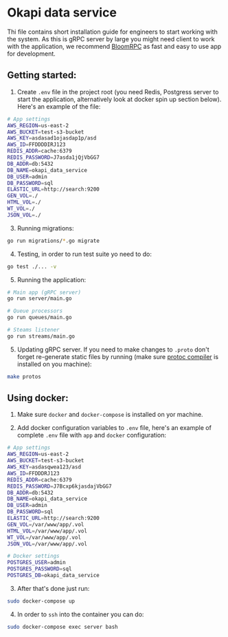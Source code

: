 # Okapi data service

Thi file contains short installation guide for engineers to start working with the system. As this is gRPC server by large you might need client to work with the application, we recommend [BloomRPC](https://github.com/uw-labs/bloomrpc) as fast and easy to use app for development.

## Getting started:
1. Create `.env` file in the project root (you need Redis, Postgress server to start the application, alternatively look at docker spin up section below). Here's an example of the file: 

```bash
# App settings
AWS_REGION=us-east-2
AWS_BUCKET=test-s3-bucket
AWS_KEY=asdasad1ojasdap1p/asd
AWS_ID=FFDDDDIRJ123
REDIS_ADDR=cache:6379
REDIS_PASSWORD=J7asda1jQjVbGG7
DB_ADDR=db:5432
DB_NAME=okapi_data_service
DB_USER=admin
DB_PASSWORD=sql
ELASTIC_URL=http://search:9200
GEN_VOL=./
HTML_VOL=./
WT_VOL=./
JSON_VOL=./
```
3. Running migrations:

```bash
go run migrations/*.go migrate
```

4. Testing, in order to run test suite yo need to do:
```bash
go test ./... -v
```

5. Running the application:
```bash
# Main app (gRPC server)
go run server/main.go
```

```bash
# Queue processors
go run queues/main.go
```

```bash
# Steams listener
go run streams/main.go
```

5. Updating gRPC server. If you need to make changes to `.proto` don't forget re-generate static files by running (make sure [protoc compiler](https://grpc.io/docs/protoc-installation/) is installed on you machine):
```bash
make protos
```

## Using docker: 

1. Make sure `docker` and `docker-compose` is installed on yor machine.

2. Add docker configuration variables to `.env` file, here's an example of complete `.env` file with `app` and `docker` configuration:

```bash
# App settings
AWS_REGION=us-east-2
AWS_BUCKET=test-s3-bucket
AWS_KEY=asdasqwea123/asd
AWS_ID=FFDDDRJ123
REDIS_ADDR=cache:6379
REDIS_PASSWORD=J7Bcxp6kjasdajVbGG7
DB_ADDR=db:5432
DB_NAME=okapi_data_service
DB_USER=admin
DB_PASSWORD=sql
ELASTIC_URL=http://search:9200
GEN_VOL=/var/www/app/.vol
HTML_VOL=/var/www/app/.vol
WT_VOL=/var/www/app/.vol
JSON_VOL=/var/www/app/.vol

# Docker settings
POSTGRES_USER=admin
POSTGRES_PASSWORD=sql
POSTGRES_DB=okapi_data_service
```

3. After that's done just run:
```bash
sudo docker-compose up
```

4. In order to `ssh` into the container you can do:
```bash
sudo docker-compose exec server bash
```
